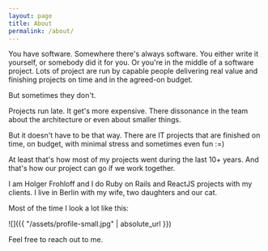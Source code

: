```yaml
---
layout: page
title: About
permalink: /about/
---
```

You have software. Somewhere there's always software. You either write it
yourself, or somebody did it for you. Or you're in the middle of a software
project. Lots of project are run by capable people delivering real value and
finishing projects on time and in the agreed-on budget.

But sometimes they don't.

Projects run late. It get's more expensive. There dissonance in the team about
the architecture or even about smaller things.

But it doesn't have to be that way. There are IT projects that are finished on
time, on budget, with minimal stress and sometimes even fun :=)

At least that's how most of my projects went during the last 10+ years. And
that's how our project can go if we work together.

I am Holger Frohloff and I do Ruby on Rails and ReactJS projects with my
clients. I live in Berlin with my wife, two daughters and our cat.

Most of the time I look a lot like this:

![]({{ "/assets/profile-small.jpg" | absolute_url }})

Feel free to reach out to me.